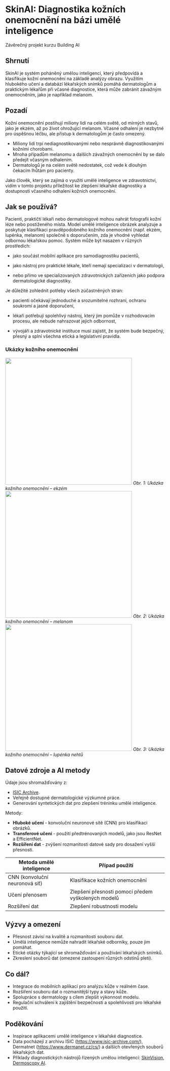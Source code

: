 <!-- Toto je šablona markdown pro závěrečný projekt kurzu Building AI, 
vytvořeného společností Reaktor Innovations a Helsinskou univerzitou. 
Zkopírujte šablonu, vložte ji do svého README na GitHubu a upravte! -->

# SkinAI: Diagnostika kožních onemocnění na bázi umělé inteligence

Závěrečný projekt kurzu Building AI

## Shrnutí
SkinAI je systém poháněný umělou inteligencí, který předpovídá a klasifikuje kožní onemocnění na základě analýzy obrazu. Využitím hlubokého učení a databází lékařských snímků pomáhá dermatologům a praktickým lékařům při včasné diagnostice, která může zabránit závažným onemocněním, jako je například melanom.

## Pozadí

Kožní onemocnění postihují miliony lidí na celém světě, od mírných stavů, jako je ekzém, až po život ohrožující melanom. Včasné odhalení je nezbytné pro úspěšnou léčbu, ale přístup k dermatologům je často omezený.

* Miliony lidí trpí nediagnostikovanými nebo nesprávně diagnostikovanými kožními chorobami.
* Mnoha případům melanomu a dalších závažných onemocnění by se dalo předejít včasným odhalením.
* Dermatologů je na celém světě nedostatek, což vede k dlouhým čekacím lhůtám pro pacienty.

Jako člověk, který se zajímá o využití umělé inteligence ve zdravotnictví, vidím v tomto projektu příležitost ke zlepšení lékařské diagnostiky a dostupnosti včasného odhalení kožních onemocnění.


## Jak se používá?

Pacienti, praktičtí lékaři nebo dermatologové mohou nahrát fotografii kožní léze nebo postiženého místa. Model umělé inteligence obrázek analyzuje a poskytuje klasifikaci pravděpodobného kožního onemocnění (např. ekzém, lupénka, melanom) společně s doporučením, zda je vhodné vyhledat odbornou lékařskou pomoc.
Systém může být nasazen v různých prostředích:

* jako součást mobilní aplikace pro samodiagnostiku pacientů,

* jako nástroj pro praktické lékaře, kteří nemají specializaci v dermatologii,

* nebo přímo ve specializovaných zdravotnických zařízeních jako podpora dermatologické diagnostiky.

Je důležité zohlednit potřeby všech zúčastněných stran:

* pacienti očekávají jednoduché a srozumitelné rozhraní, ochranu soukromí a jasné doporučení,

* lékaři potřebují spolehlivý nástroj, který jim pomůže v rozhodovacím procesu, ale nebude nahrazovat jejich odbornost,

* vývojáři a zdravotnické instituce musí zajistit, že systém bude bezpečný, přesný a splní všechna etická a legislativní pravidla.


### Ukázky kožního onemocnění

<img src="https://www.proalergiky.cz/CMTrade/media/static-media/9d95e4be-19b7-496b-8f8c-2294adbfda2b@w1200.webp" width="400"> *Obr. 1: Ukázka kožního onemocnění – ekzém*
<img src="https://www.dermanet.cz/files/obrazky/choroby/melanom-foto2.jpg" width="400"> *Obr. 2: Ukázka kožního onemocnění – melanom*
<img src="https://www.dermanet.cz/files/obrazky/choroby/psoriaza_nehtu.jpg" width="400"> *Obr. 3: Ukázka kožního onemocnění – lupénka nehtů*

## Datové zdroje a AI metody

Údaje jsou shromažďovány z:
* [ISIC Archive](https://www.isic-archive.com/).
* Veřejně dostupné dermatologické výzkumné práce.
* Generování syntetických dat pro zlepšení tréninku umělé inteligence.

Metody:
* **Hluboké učení** - konvoluční neuronové sítě (CNN) pro klasifikaci obrázků.
* **Transferové učení** - použití předtrénovaných modelů, jako jsou ResNet a EfficientNet.
* **Rozšíření dat** - zvýšení rozmanitosti datové sady pro dosažení vyšší přesnosti.

| Metoda umělé inteligence | Případ použití
| -------------- | --------------------- |
| CNN (konvoluční neuronová síť) | Klasifikace kožních onemocnění |
| Učení přenosem | Zlepšení přesnosti pomocí předem vyškolených modelů |
| Rozšíření dat | Zlepšení robustnosti modelu |

## Výzvy a omezení

* Přesnost závisí na kvalitě a rozmanitosti souboru dat.
* Umělá inteligence nemůže nahradit lékařské odborníky, pouze jim pomáhat.
* Etické otázky týkající se shromažďování a používání lékařských snímků.
* Zkreslení souborů dat (omezené zastoupení různých odstínů pleti).

## Co dál?

* Integrace do mobilních aplikací pro analýzu kůže v reálném čase.
* Rozšíření souboru dat o rozmanitější typy a stavy kůže.
* Spolupráce s dermatology s cílem zlepšit výkonnost modelu.
* Regulační schválení k zajištění bezpečnosti a spolehlivosti pro lékařské použití.

## Poděkování

* Inspirace aplikacemi umělé inteligence v lékařské diagnostice.
* Data pocházejí z archivu ISIC (https://www.isic-archive.com/), Dermatnet (https://www.dermanet.cz/cs/) a dalších otevřených souborů lékařských dat.
* Příklady diagnostických nástrojů řízených umělou inteligencí: [SkinVision](https://www.skinvision.com/), [Dermoscopy AI](https://www.dermoscopy.ai/).
